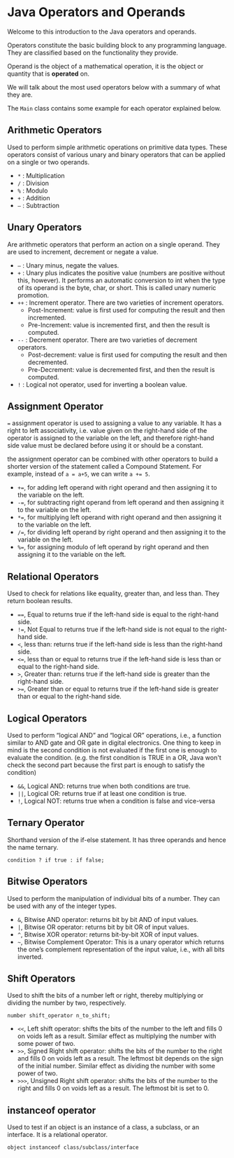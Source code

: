 
# Java Operators and Operands
Welcome to this introduction to the Java operators and operands.

Operators constitute the basic building block to any programming language.
They are classified based on the functionality they provide.

Operand is the object of a mathematical operation,  it is the object or quantity that is **operated** on.

We will talk about the most used operators below with a summary of what they are.

The `Main` class contains some example for each operator explained below.

## Arithmetic Operators

Used to perform simple arithmetic operations on primitive data types.
These operators consist of various unary and binary operators that can be applied on a single or two operands.

- `*` : Multiplication
- `/` : Division
- `%` : Modulo
- `+` : Addition
- `–` : Subtraction

## Unary Operators

Are arithmetic operators that perform an action on a single operand. 
They are used to increment, decrement or negate a value.

- `–` : Unary minus, negate the values.
- `+` : Unary plus indicates the positive value (numbers are positive without this, however). 
        It performs an automatic conversion to int when the type of its operand is the byte, char, or short.
        This is called unary numeric promotion.
- `++` : Increment operator. There are two varieties of increment operators.
  - Post-Increment: value is first used for computing the result and then incremented.
  - Pre-Increment: value is incremented first, and then the result is computed.
- `--` : Decrement operator. There are two varieties of decrement operators.
  - Post-decrement: value is first used for computing the result and then decremented.
  - Pre-Decrement: value is decremented first, and then the result is computed.
- `!` : Logical not operator, used for inverting a boolean value.

## Assignment Operator

`=` assignment operator is used to assigning a value to any variable. 
It has a right to left associativity, i.e. value given on the right-hand side of the operator is assigned to the 
variable on the left, and therefore right-hand side value must be declared before using it or should be a constant.

the assignment operator can be combined with other operators to build a shorter version of the statement called a 
Compound Statement. For example, instead of `a = a+5`, we can write `a += 5`.

- `+=`, for adding left operand with right operand and then assigning it to the variable on the left.
- `-=`, for subtracting right operand from left operand and then assigning it to the variable on the left.
- `*=`, for multiplying left operand with right operand and then assigning it to the variable on the left.
- `/=`, for dividing left operand by right operand and then assigning it to the variable on the left.
- `%=`, for assigning modulo of left operand by right operand and then assigning it to the variable on the left.

## Relational Operators

Used to check for relations like equality, greater than, and less than. They return boolean results.

- `==`, Equal to returns true if the left-hand side is equal to the right-hand side.
- `!=`, Not Equal to returns true if the left-hand side is not equal to the right-hand side.
- `<`, less than: returns true if the left-hand side is less than the right-hand side.
- `<=`, less than or equal to returns true if the left-hand side is less than or equal to the right-hand side.
- `>`, Greater than: returns true if the left-hand side is greater than the right-hand side.
- `>=`, Greater than or equal to returns true if the left-hand side is greater than or equal to the right-hand side.

## Logical Operators

Used to perform “logical AND” and “logical OR” operations, i.e., a function similar to AND gate and OR gate in digital electronics.
One thing to keep in mind is the second condition is not evaluated if the first one is enough to evaluate the condition. 
(e.g. the first condition is TRUE in a OR, Java won't check the second part because the first part is enough to satisfy the condition)

- `&&`, Logical AND: returns true when both conditions are true.
- `||`, Logical OR: returns true if at least one condition is true.
- `!`, Logical NOT: returns true when a condition is false and vice-versa

## Ternary Operator

Shorthand version of the if-else statement. It has three operands and hence the name ternary.

`condition ? if true : if false;`

## Bitwise Operators

Used to perform the manipulation of individual bits of a number. They can be used with any of the integer types.

- `&`, Bitwise AND operator: returns bit by bit AND of input values.
- `|`, Bitwise OR operator: returns bit by bit OR of input values.
- `^`, Bitwise XOR operator: returns bit-by-bit XOR of input values.
- `~`, Bitwise Complement Operator: This is a unary operator which returns the one’s complement representation of the input value, i.e., with all bits inverted.

## Shift Operators

Used to shift the bits of a number left or right, thereby multiplying or dividing the number by two, respectively.

`number shift_operator n_to_shift;`

- `<<`, Left shift operator: shifts the bits of the number to the left and fills 0 on voids left as a result. Similar effect as multiplying the number with some power of two.
- `>>`, Signed Right shift operator: shifts the bits of the number to the right and fills 0 on voids left as a result. The leftmost bit depends on the sign of the initial number. Similar effect as dividing the number with some power of two.
- `>>>`, Unsigned Right shift operator: shifts the bits of the number to the right and fills 0 on voids left as a result. The leftmost bit is set to 0.

## instanceof operator

Used to test if an object is an instance of a class, a subclass, or an interface. It is a relational operator.

`object instanceof class/subclass/interface`